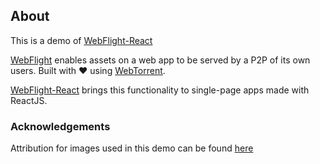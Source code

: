 ## About
This is a demo of [WebFlight-React](http://www.github.com/Team-WebFlight/wf-react)

[WebFlight](http://www.github.com/Team-WebFlight/WebFlight) enables assets on a web app to be served by a P2P of its own users. Built with :heart: using [WebTorrent](http://www.webtorrent.io).

[WebFlight-React](http://www.github.com/Team-WebFlight/wf-react) brings this
functionality to single-page apps made with ReactJS.

### Acknowledgements
Attribution for images used in this demo can be found [here](http://www.github.com/10000highfives/wf-react-demo/img-cc-attribs.txt)

